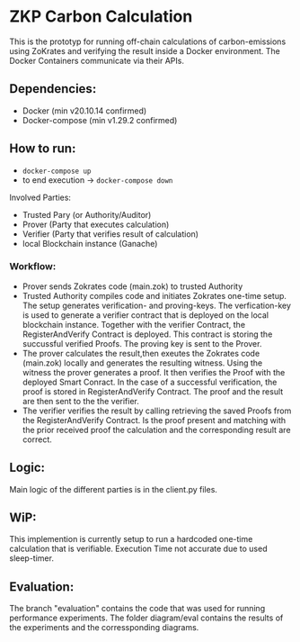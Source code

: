 # ZKP Carbon Calculation

This is the prototyp for running off-chain calculations of carbon-emissions using ZoKrates and verifying the result inside a Docker environment. The Docker Containers communicate via their APIs.

## Dependencies:
- Docker (min v20.10.14 confirmed)
- Docker-compose (min v1.29.2 confirmed)

## How to run:
- ```docker-compose up ```
- to end execution -> ```docker-compose down ```

Involved Parties: 
- Trusted Pary (or Authority/Auditor)
- Prover (Party that executes calculation)
- Verifier (Party that verifies result of calculation)
- local Blockchain instance (Ganache)

### Workflow:
- Prover sends Zokrates code (main.zok) to trusted Authority
- Trusted Authority compiles code and initiates Zokrates one-time setup. The setup generates verification- and proving-keys. The verfication-key is used to generate a verifier contract that is deployed on the local blockchain instance. Together with the verifier Contract, the RegisterAndVerify Contract is deployed. This contract is storing the succussful verified Proofs. The proving key is sent to the Prover.
- The prover calculates the result,then exeutes the Zokrates code (main.zok) locally and generates the resulting witness. Using the witness the prover generates a proof. It then verifies the Proof with the deployed Smart Conract. In the case of a successful verification, the proof is stored in RegisterAndVerify Contract. The proof and the result are then sent to the the verifier.
- The verifier verifies the result by calling retrieving the saved Proofs from the RegisterAndVerify Contract. Is the proof present and matching with the prior received proof the calculation and the corresponding result are correct.

## Logic:
Main logic of the different parties is in the client.py files. 

## WiP:
This implemention is currently setup to run a hardcoded one-time calculation that is verifiable. 
Execution Time not accurate due to used sleep-timer.

## Evaluation:
The branch "evaluation" contains the code that was used for running performance experiments. The folder diagram/eval contains the results of the experiments and the corressponding diagrams.